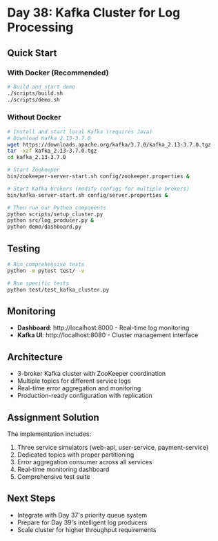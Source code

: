 # Day 38: Kafka Cluster for Log Processing

## Quick Start

### With Docker (Recommended)
```bash
# Build and start demo
./scripts/build.sh
./scripts/demo.sh
```

### Without Docker
```bash
# Install and start local Kafka (requires Java)
# Download Kafka 2.13-3.7.0
wget https://downloads.apache.org/kafka/3.7.0/kafka_2.13-3.7.0.tgz
tar -xzf kafka_2.13-3.7.0.tgz
cd kafka_2.13-3.7.0

# Start Zookeeper
bin/zookeeper-server-start.sh config/zookeeper.properties &

# Start Kafka brokers (modify configs for multiple brokers)
bin/kafka-server-start.sh config/server.properties &

# Then run our Python components
python scripts/setup_cluster.py
python src/log_producer.py &
python demo/dashboard.py
```

## Testing
```bash
# Run comprehensive tests
python -m pytest test/ -v

# Run specific tests
python test/test_kafka_cluster.py
```

## Monitoring
- **Dashboard**: http://localhost:8000 - Real-time log monitoring
- **Kafka UI**: http://localhost:8080 - Cluster management interface

## Architecture
- 3-broker Kafka cluster with ZooKeeper coordination
- Multiple topics for different service logs
- Real-time error aggregation and monitoring
- Production-ready configuration with replication

## Assignment Solution
The implementation includes:
1. Three service simulators (web-api, user-service, payment-service)
2. Dedicated topics with proper partitioning
3. Error aggregation consumer across all services
4. Real-time monitoring dashboard
5. Comprehensive test suite

## Next Steps
- Integrate with Day 37's priority queue system
- Prepare for Day 39's intelligent log producers
- Scale cluster for higher throughput requirements
